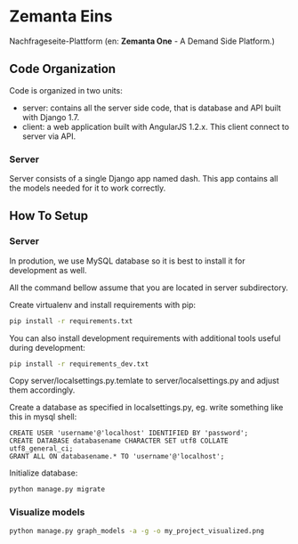 # Zemanta Eins

Nachfrageseite-Plattform (en: **Zemanta One** - A Demand Side Platform.)

## Code Organization

Code is organized in two units:
* server: contains all the server side code, that is database and API built with Django 1.7.
* client: a web application built with AngularJS 1.2.x. This client connect to server via API.

### Server

Server consists of a single Django app named dash. This app contains all the models needed for it to work correctly.

## How To Setup

### Server

In prodution, we use MySQL database so it is best to install it for development as well.

All the command bellow assume that you are located in server subdirectory.

Create virtualenv and install requirements with pip:
```bash
pip install -r requirements.txt
```

You can also install development requirements with additional tools useful during development:
```bash
pip install -r requirements_dev.txt
```
Copy server/localsettings.py.temlate to server/localsettings.py and adjust them accordingly.

Create a database as specified in localsettings.py, eg. write something like this in mysql shell:
```
CREATE USER 'username'@'localhost' IDENTIFIED BY 'password';
CREATE DATABASE databasename CHARACTER SET utf8 COLLATE utf8_general_ci;
GRANT ALL ON databasename.* TO 'username'@'localhost';
```

Initialize database:
```bash
python manage.py migrate
```

### Visualize models
```bash
python manage.py graph_models -a -g -o my_project_visualized.png
```
